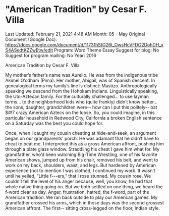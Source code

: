 # "American Tradition" by Cesar F. Villa

Last Updated: February 21, 2021 4:48 AM
Month: 05 - May
Original Document (Google Doc): https://docs.google.com/document/d/11731hStO26t_OwsHcVFDG2DohDH_xS4ASedtKZZwEtw/edit
Program: Word Theme Essay
Suggest for blog: No
Suggest for program mailing: No
Year: 2016

American Tradition by Cesar F. Villa

My mother’s father’s name was Aurelio. He was from the indigenous tribe Akimel O’odham (Pima). Her mother, Abigail, was of Spanish descent. In genealogical terms my family’s line is distinct: Mastizo. Anthropologically speaking we descend from the Hohokam Indians. Linguistically speaking, the Uto-Aztecan family. For the culturally challenged… to use layman terms… to the neighborhood kids who (quite frankly) didn’t know better… the sons, daughter, grandchildren were-- how can I put this politely-- bat $#!7 crazy American Aztecs on the loose. So, you could imagine, in this particular household in Redwood City, California a broken English sentence on a Saturday was the best you could hope for.

Once, when I caught my cousin cheating at hide-and-seek, an argument began on our grandparents’ porch. He was adamant that he didn’t have to cheat to beat me. I interpreted this as a gross American affront, pushing him through a plate glass window. Straddling his chest I gave him what for. My grandfather, who’d been watching Big-Time Wrestling, one of his favorite American shows, jumped up from his chair, removed his belt, and went to work on my back, shoulders, waist, and legs. But hardened by American experience (not to mention I was clothed, I continued my work. It wasn’t until he yelled, “Little f---ers,” that I rose stunned. My cousin rose. We couldn’t tell the level of his anger because, well, you know, he had that whole native thing going on. But we both settled on one thing, we heard the f-word clear as day. Anger, frustration, hatred, the f-word, part of the American tradition. We ran back outside to play our American games. My grandfather crossed his arms, which in those days was the second grossest American affront. The first-- sitting cross-legged on the floor, Indian style.